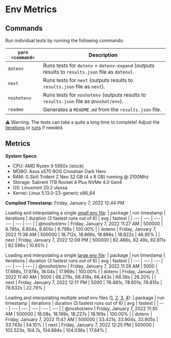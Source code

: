 # Env Metrics

## Commands

Run individual tests by running the following commands:

| `yarn <command>` | Description                                                                                     |
| ---------------- | ----------------------------------------------------------------------------------------------- |
| `dotenv`         | Runs tests for `dotenv` + `dotenv-expand` (outputs results to `results.json` file as `dotenv`). |
| `next`           | Runs tests for `next` (outputs results to `results.json` file as `next`).                       |
| `noshotenv`      | Runs tests for `noshotenv` (outputs results to `results.json` file as `@noshot/env`).           |
| `readme`         | Generates a `README.md` from the `results.json` file.                                           |

⚠️ Warning: The tests can take a quite a long time to complete! Adjust the [iterations](https://github.com/no-shot/env-metrics/blob/main/config/iterationsConfig.js) or [runs](https://github.com/no-shot/env-metrics/blob/main/config/runsConfig.js) if needed.


## Metrics

**System Specs**:

- CPU: AMD Ryzen 9 5950x (stock)
- MOBO: Asus x570 ROG Crosshair Dark Hero
- RAM: G.Skill Trident Z Neo 32 GB (4 x 8 GB) running @ 2100Mhz
- Storage: Sabrent 1TB Rocket 4 Plus NVMe 4.0 Gen4
- OS: Linuxmint 20.2 ulyssa
- Kernel: Linux 5.13.0-23-generic x86_64

**Compiled Timestamp**: Friday, January 7, 2022 12:44 PM

Loading and interpolating a single [small env file](https://github.com/no-shot/env-metrics/blob/main/.env):
| package | run timestamp | iterations | duration (3 fastest runs out of 6) | avg | fastest |
| --- | --- | --- | --- | --- | --- |
| @noshot/env | Friday, January 7, 2022 11:27 AM | 500000 | 8.785s, 8.804s, 8.805s | 8.798s | 100.00% |
| dotenv | Friday, January 7, 2022 11:38 AM | 500000 | 18.712s, 18.866s, 18.888s | 18.822s | 46.95% |
| next | Friday, January 7, 2022 12:09 PM | 500000 | 82.486s, 82.49s, 82.811s | 82.596s | 10.65% |

Loading and interpolating a single [large env file](https://github.com/no-shot/env-metrics/blob/main/.env.interp):
| package | run timestamp | iterations | duration (3 fastest runs out of 6) | avg | fastest |
| --- | --- | --- | --- | --- | --- |
| @noshot/env | Friday, January 7, 2022 11:28 AM | 5000 | 17.888s, 17.978s, 18.04s | 17.969s | 100.00% |
| dotenv | Friday, January 7, 2022 11:40 AM | 5000 | 68.279s, 68.418s, 68.443s | 68.38s | 26.20% |
| next | Friday, January 7, 2022 12:17 PM | 5000 | 78.481s, 78.601s, 78.815s | 78.632s | 22.79% |

Loading and interpolating multiple small env files ([1](https://github.com/no-shot/env-metrics/blob/main/.env), [2](https://github.com/no-shot/env-metrics/blob/main/.env.development), [3](https://github.com/no-shot/env-metrics/blob/main/.env.local), [4](https://github.com/no-shot/env-metrics/blob/main/.env.development.local)):
| package | run timestamp | iterations | duration (3 fastest runs out of 6) | avg | fastest |
| --- | --- | --- | --- | --- | --- |
| @noshot/env | Friday, January 7, 2022 11:30 AM | 500000 | 18.08s, 18.199s, 18.227s | 18.169s | 100.00% |
| dotenv | Friday, January 7, 2022 11:47 AM | 500000 | 33.421s, 33.904s, 33.905s | 33.743s | 54.10% |
| next | Friday, January 7, 2022 12:25 PM | 500000 | 102.523s, 104.7s, 104.884s | 104.036s | 17.64% |
